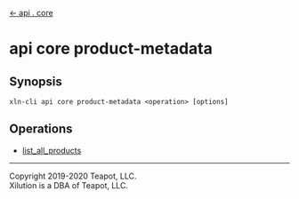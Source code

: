 [<- api . core](../index.md)

# api core product-metadata

## Synopsis

```
xln-cli api core product-metadata <operation> [options]
```

## Operations

* [list_all_products](list_all_products.md)

---
Copyright 2019-2020 Teapot, LLC.  
Xilution is a DBA of Teapot, LLC.
